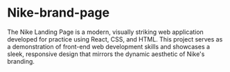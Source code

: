 
# Nike-brand-page
The Nike Landing Page is a modern, visually striking web application developed for practice using React, CSS, and HTML. This project serves as a demonstration of front-end web development skills and showcases a sleek, responsive design that mirrors the dynamic aesthetic of Nike's branding.


<img src="">
